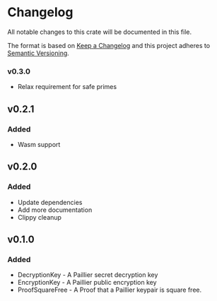 # Changelog

All notable changes to this crate will be documented in this file.

The format is based on [Keep a Changelog](http://keepachangelog.com/en/1.0.0/)
and this project adheres to [Semantic Versioning](https://semver.org/spec/v2.0.0.html).

### v0.3.0

- Relax requirement for safe primes

## v0.2.1

### Added

- Wasm support

## v0.2.0

### Added

- Update dependencies
- Add more documentation
- Clippy cleanup

## v0.1.0

### Added

- DecryptionKey - A Paillier secret decryption key
- EncryptionKey - A Paillier public encryption key
- ProofSquareFree - A Proof that a Paillier keypair is square free.
